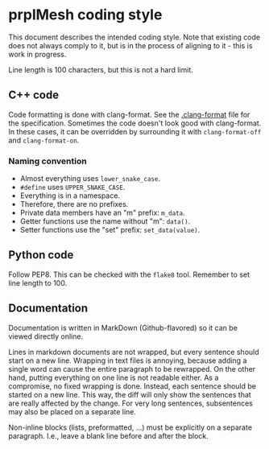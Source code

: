 # prplMesh coding style

This document describes the intended coding style.
Note that existing code does not always comply to it, but is in the process of aligning to it - this is work in progress.

Line length is 100 characters, but this is not a hard limit.

## C++ code

Code formatting is done with clang-format.
See the [.clang-format](.clang-format) file for the specification.
Sometimes the code doesn't look good with clang-format.
In these cases, it can be overridden by surrounding it with `clang-format-off` and `clang-format-on`.

### Naming convention

* Almost everything uses `lower_snake_case`.
* `#define` uses `UPPER_SNAKE_CASE`.
* Everything is in a namespace.
* Therefore, there are no prefixes.
* Private data members have an "m" prefix: `m_data`.
* Getter functions use the name without "m": `data()`.
* Setter functions use the "set" prefix: `set_data(value)`.

## Python code

Follow PEP8.
This can be checked with the `flake8` tool.
Remember to set line length to 100.

## Documentation

Documentation is written in MarkDown (Github-flavored) so it can be viewed directly online.

Lines in markdown documents are not wrapped, but every sentence should start on a new line.
Wrapping in text files is annoying, because adding a single word can cause the entire paragraph to be rewrapped.
On the other hand, putting everything on one line is not readable either.
As a compromise, no fixed wrapping is done.
Instead, each sentence should be started on a new line.
This way, the diff will only show the sentences that are really affected by the change.
For very long sentences, subsentences may also be placed on a separate line.

Non-inline blocks (lists, preformatted, ...) must be explicitly on a separate paragraph.
I.e., leave a blank line before and after the block.
